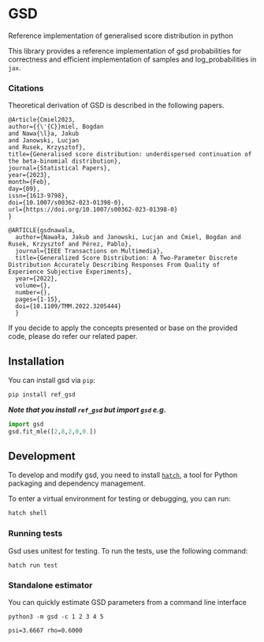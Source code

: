 # GSD

Reference implementation of generalised score distribution in python

This library provides a reference implementation of gsd probabilities for correctness and efficient implementation of samples and log_probabilities in `jax`.

### Citations

Theoretical derivation of GSD is described in the following papers.

```
@Article{Cmiel2023,
author={{\'{C}}miel, Bogdan
and Nawa{\l}a, Jakub
and Janowski, Lucjan
and Rusek, Krzysztof},
title={Generalised score distribution: underdispersed continuation of the beta-binomial distribution},
journal={Statistical Papers},
year={2023},
month={Feb},
day={09},
issn={1613-9798},
doi={10.1007/s00362-023-01398-0},
url={https://doi.org/10.1007/s00362-023-01398-0}
}

```

```
@ARTICLE{gsdnawala,
  author={Nawała, Jakub and Janowski, Lucjan and Ćmiel, Bogdan and Rusek, Krzysztof and Pérez, Pablo},
  journal={IEEE Transactions on Multimedia}, 
  title={Generalized Score Distribution: A Two-Parameter Discrete Distribution Accurately Describing Responses From Quality of Experience Subjective Experiments}, 
  year={2022},
  volume={},
  number={},
  pages={1-15},
  doi={10.1109/TMM.2022.3205444}
  }
```

If you decide to apply the concepts presented or base on the provided code, please do refer our related paper.

## Installation

You can install gsd via `pip`:

```bash
pip install ref_gsd
```

***Note that you install `ref_gsd` but import `gsd` e.g.***

```python
import gsd
gsd.fit_mle([2,8,2,0,0.])
```

## Development

To develop and modify gsd, you need to install
[`hatch`]([https://hatch.pypa.io](https://hatch.pypa.io)), a tool for Python packaging and
dependency management.

To  enter a virtual environment for testing or debugging, you can run:

```bash
hatch shell
```

### Running tests

Gsd uses unitest for testing. To run the tests, use the following command:

```
hatch run test 
```

### Standalone estimator

You can quickly estimate GSD parameters from a command line interface

```shell
python3 -m gsd -c 1 2 3 4 5
```

    psi=3.6667 rho=0.6000
